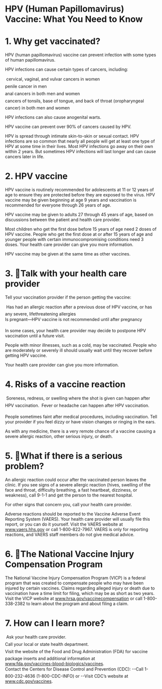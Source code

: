 # HPV (Human Papillomavirus) Vaccine: What You Need to Know  

# 1. Why get vaccinated?  

HPV (human papillomavirus) vaccine can prevent infection with some types of human papillomavirus.  

HPV infections can cause certain types of cancers, including:  

 cervical, vaginal, and vulvar cancers in women   
 penile cancer in men   
 anal cancers in both men and women   
 cancers of tonsils, base of tongue, and back of throat (oropharyngeal cancer) in both men and women  

HPV infections can also cause anogenital warts.  

HPV vaccine can prevent over $9 0 \%$ of cancers caused by HPV.  

HPV is spread through intimate skin-to-skin or sexual contact. HPV infections are so common that nearly all people will get at least one type of HPV at some time in their lives. Most HPV infections go away on their own within 2 years. But sometimes HPV infections will last longer and can cause cancers later in life.  

# 2. HPV vaccine  

HPV vaccine is routinely recommended for adolescents at 11 or 12 years of age to ensure they are protected before they are exposed to the virus. HPV vaccine may be given beginning at age 9 years and vaccination is recommended for everyone through 26 years of age.  

HPV vaccine may be given to adults 27 through 45 years of age, based on discussions between the patient and health care provider.  

Most children who get the first dose before 15 years of age need 2 doses of HPV vaccine. People who get the first dose at or after 15 years of age and younger people with certain immunocompromising conditions need 3 doses. Your health care provider can give you more information.  

HPV vaccine may be given at the same time as other vaccines.  

# 3. Talk with your health care provider  

Tell your vaccination provider if the person getting the vaccine:  

 Has had an allergic reaction after a previous dose of HPV vaccine, or has any severe, lifethreatening allergies   
 Is pregnant—HPV vaccine is not recommended until after pregnancy  

In some cases, your health care provider may decide to postpone HPV vaccination until a future visit.  

People with minor illnesses, such as a cold, may be vaccinated. People who are moderately or severely ill should usually wait until they recover before getting HPV vaccine.  

Your health care provider can give you more information.  

# 4. Risks of a vaccine reaction  

 Soreness, redness, or swelling where the shot is given can happen after HPV vaccination.  Fever or headache can happen after HPV vaccination.  

People sometimes faint after medical procedures, including vaccination. Tell your provider if you feel dizzy or have vision changes or ringing in the ears.  

As with any medicine, there is a very remote chance of a vaccine causing a severe allergic reaction, other serious injury, or death.  

# 5. What if there is a serious problem?  

An allergic reaction could occur after the vaccinated person leaves the clinic. If you see signs of a severe allergic reaction (hives, swelling of the face and throat, difficulty breathing, a fast heartbeat, dizziness, or weakness), call 9-1-1 and get the person to the nearest hospital.  

For other signs that concern you, call your health care provider.  

Adverse reactions should be reported to the Vaccine Adverse Event Reporting System (VAERS). Your health care provider will usually file this report, or you can do it yourself. Visit the VAERS website at www.vaers.hhs.gov or call 1-800-822-7967. VAERS is only for reporting reactions, and VAERS staff members do not give medical advice.  

# 6. The National Vaccine Injury Compensation Program  

The National Vaccine Injury Compensation Program (VICP) is a federal program that was created to compensate people who may have been injured by certain vaccines. Claims regarding alleged injury or death due to vaccination have a time limit for filing, which may be as short as two years. Visit the VICP website at www.hrsa.gov/vaccinecompensation or call 1-800-338-2382 to learn about the program and about filing a claim.  

# 7. How can I learn more?  

 Ask your health care provider.   
 Call your local or state health department.   
 Visit the website of the Food and Drug Administration (FDA) for vaccine package inserts and additional information at   
www.fda.gov/vaccines-blood-biologics/vaccines.   
 Contact the Centers for Disease Control and Prevention (CDC): --Call 1-800-232-4636 (1-800-CDC-INFO) or --Visit CDC’s website at www.cdc.gov/vaccines.  